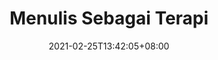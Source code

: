 ---
title: "Menulis Sebagai Terapi"
date: 2021-02-25T13:42:05+08:00
draft: true
hideReadMore : false
description: ""
#tldr: (optional)
#tags: [tag names] (optional)
---